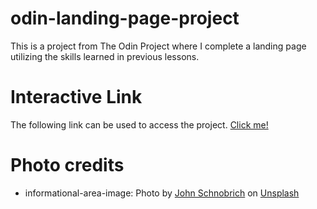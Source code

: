 # odin-landing-page-project
This is a project from The Odin Project where I complete a landing page utilizing the skills learned in previous lessons.

# Interactive Link
The following link can be used to access the project. <a href="https://hewittaj.github.io/odin-landing-page-project/"> Click me!</a>

# Photo credits
- informational-area-image: Photo by <a href="https://unsplash.com/@johnschno?utm_source=unsplash&utm_medium=referral&utm_content=creditCopyText">John Schnobrich</a> on <a href="https://unsplash.com/s/photos/website-design?utm_source=unsplash&utm_medium=referral&utm_content=creditCopyText">Unsplash</a>
  
